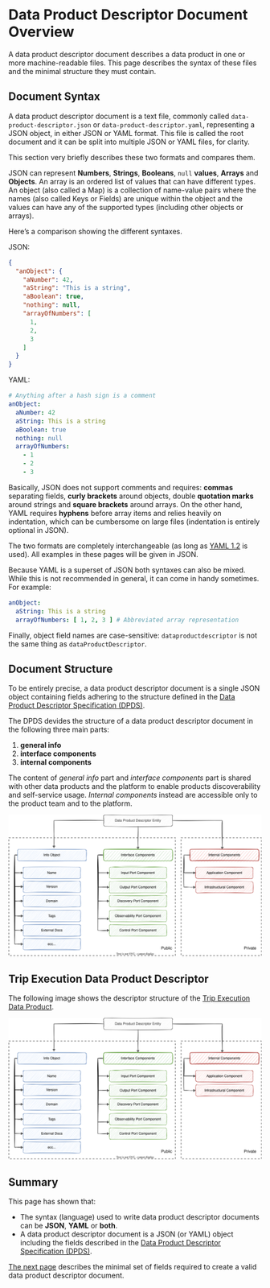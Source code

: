 # Data Product Descriptor Document Overview
A data product descriptor document describes a data product in one or more machine-readable files. This page describes the syntax of these files and the minimal structure they must contain.

## Document Syntax
A data product descriptor document is a text file, commonly called `data-product-descriptor.json` or `data-product-descriptor.yaml`, representing a JSON object, in either JSON or YAML format. This file is called the root document and it can be split into multiple JSON or YAML files, for clarity.

This section very briefly describes these two formats and compares them.

JSON can represent **Numbers**, **Strings**, **Booleans**, `null` **values**, **Arrays** and **Objects**. An array is an ordered list of values that can have different types. An object (also called a Map) is a collection of name-value pairs where the names (also called Keys or Fields) are unique within the object and the values can have any of the supported types (including other objects or arrays).

Here’s a comparison showing the different syntaxes.

JSON:

```json
{
  "anObject": {
    "aNumber": 42,
    "aString": "This is a string",
    "aBoolean": true,
    "nothing": null,
    "arrayOfNumbers": [
      1,
      2,
      3
    ]
  }
}
```

YAML:

```yaml
# Anything after a hash sign is a comment
anObject:
  aNumber: 42
  aString: This is a string
  aBoolean: true
  nothing: null
  arrayOfNumbers:
    - 1
    - 2
    - 3
```

Basically, JSON does not support comments and requires: **commas** separating fields, **curly brackets** around objects, double **quotation marks** around strings and **square brackets** around arrays. On the other hand, YAML requires **hyphens** before array items and relies heavily on indentation, which can be cumbersome on large files (indentation is entirely optional in JSON).

The two formats are completely interchangeable (as long as [YAML 1.2](https://en.wikipedia.org/wiki/YAML#Comparison_with_JSON) is used). All examples in these pages will be given in JSON.

Because YAML is a superset of JSON both syntaxes can also be mixed. While this is not recommended in general, it can come in handy sometimes. For example:

```yaml
anObject:
  aString: This is a string
  arrayOfNumbers: [ 1, 2, 3 ] # Abbreviated array representation
```

Finally, object field names are case-sensitive: `dataproductdescriptor` is not the same thing as `dataProductDescriptor`.


## Document Structure
To be entirely precise, a data product descriptor document is a single JSON object containing fields adhering to the structure defined in the [Data Product Descriptor Specification (DPDS)](../references/specifications/README.md).

The DPDS devides the structure of a data product descriptor document in the following three main parts:

1. **general info**
1. **interface components**
1. **internal components**

The content of *general info* part and *interface components* part is shared with other data products and the platform to enable products discoverability and self-service usage. *Internal components* instead are accessible only to the product team and to the platform.

![open-data-mesh descriptor components](../images/dpds-structure.svg)

## Trip Execution Data Product Descriptor
The following image shows the descriptor structure of the [Trip Execution Data Product](./example.md).

![open-data-mesh descriptor components](../images/dpds-structure.svg)

## Summary
This page has shown that:

- The syntax (language) used to write data product descriptor documents can be **JSON**, **YAML** or **both**.
- A data product descriptor document is a JSON (or YAML) object including the fields described in the [Data Product Descriptor Specification (DPDS)](../references/specifications/README.md).

[The next page](./info.md) describes the minimal set of fields required to create a valid data product descriptor document.